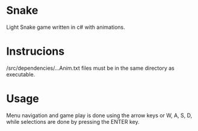 # Snake
Light Snake game written in c# with animations.

# Instrucions
/src/dependencies/...Anim.txt files must be in the same directory as executable.

# Usage
Menu navigation and game play is done using the arrow keys or W, A, S, D, while selections are done by pressing the ENTER key.
